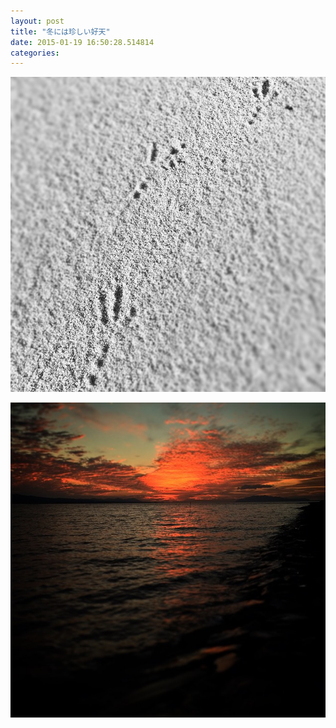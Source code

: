 ```yaml
---
layout: post
title: "冬には珍しい好天"
date: 2015-01-19 16:50:28.514814
categories: 
---
```


![](/assets/images/201501/10932449_1524539311152656_320376041_n.jpg)

![](/assets/images/201501/10899309_841611145898625_891135238_n.jpg)


